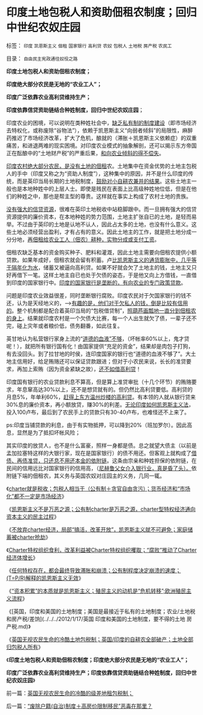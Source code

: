 # 印度土地包税人和资助佃租农制度；回归中世纪农奴庄园

标签： `印度` `凯恩斯主义` `佃租` `国家银行` `高利贷` `农奴` `包税人` `土地税` `房产税` `农民工` 

目录： `自由民主宪政通往奴役之路`

**印度土地包税人和资助佃租农制度；**

**印度绝大部分农民是无地的“农业工人”；**

**印度广泛依靠农业高利贷维持生产；**

**印度依靠信贷资助链结合种姓制度，回归中世纪农奴庄园**；



印度农业的困境，可以说明在类种姓社会中，[缺乏私有制的制度建设](../../../2011/11/28/商业资本加速市场优化，私有化改革会暴露中国劳动力不足.md)（即市场经济去特权化，或称废除“谷物法”），依赖于凯恩斯主义“向弱者倾斜”的局限性，麻醉药推迟了市场经济改革，扩大了危机，酿就的（滞胀＋凯恩斯主义依赖症）的双重痛苦，和进退两难的现实困境。对印度农业模式的抽象解剖，还可以揭示东方帝国正在酝酿中的“土地财产税”的严重后果，[和向农业倾斜的得不偿失](../../../2011/11/27/粮农系统是最大的国企，“向农村倾斜”与农民无关.md)。

[印度农村绝大部分农民，是没有土地的佃租](../../../2011/12/23/英国治下的大饥荒，平民在堆积的粮食前饿死.md)农。土地集中在资金优势的土地主包税人的手中（印度又称之为“资助人制度”），这种集中的原因，并不是什么印度的传统，而是英印当局长期的土地税制度，[鼓励对小自耕农兼并的结果](../../../2011/11/23/皇朝兴衰中的土地兼并和贵族土豪.md)。这些土地主一般也是本地种姓中的上层人士。即使是贱民在表面上比高级种姓地位低，但是在他们的种姓之中，那也是帮主型的尊贵。这样就在事实上构成了农村土地的贵族。

[没有强大的信贷资源](../../../2011/8/13/高利贷救世界；金融垄断是命门.md)，很难在英印土地税收中站稳脚跟中。而一旦拥有强大的信贷资源提供的廉价资本，在本地种姓的势力范围，土地主扩张自已的土地，是轻而易举。不过由于英印的土地是认地不认人，因此占太多的土地，也没有什么意义。这些土地必须经营出盈利，才有占有的意义。因此土地主的工作，就是把土地分成一分分地，[再佃租给农业工人（佃农）耕种，实物分成或支付工资](../../../2011/12/2/英国庄园土地制度和张五常的地租.md)。

佃租农缺乏基本的资金购买种子、肥料和灌溉，因此土地主需要向佃租农提供小额贷款。如果年成好，佃租农就会留有积蓄。卢[比凯恩斯主义的通货膨胀中，几乎等于隔年化为水](../../../2011/8/24/（负利率＋禁止高利贷）＝取缔（货币&nbsp;&amp;&nbsp;储蓄）.md)，储蓄又被逼向高利贷。如果不好就会欠了土地主的钱，土地主又只好再借下一笔。这样土地主自已也处于欠债的姿态，于是他又向上方借钱，一直借到印度的国家银行中。[印度的国家银行是垄断的，有向农业的专门政策贷款](../../../2009/1/21/投机的定义；土地改革与金融市场经济去特权化同步.md)。

问题是印度农业效益很差，同时垄断银行腐败。印度农民对于欠国家银行的钱不还，认为是天经地义的，——>[有趣的是，他们对于欠私人的钱，倒是比较有信用的](../../../2011/3/5/敢于说“不”是基本的社交能力.md)。整个机制都是配合着英印当局的“包税借贷制”，[照葫芦画瓢地一直分到佃租农的身上](../../../2011/12/12/英国工业革命时期“被解放的农奴”.md)。结果就印度农村是一个欠债大比赛，每一个人出生就欠了债，一辈子还不完，碰上灾年或者粮价低，债务翻番，如此往复。

英甘地认为私营银行家身上流的“[道德的血液”不够](../../../2011/7/10/彻头彻尾的《通往奴役之路》.md)，（坏帐率60%以上，鬼才贷呢！），就把所有银行国有化！由国家提供“充足的资金”，结果却是肉包子打狗，有去没回头。到了拉甘地的时侯，连印度国家的银行也“道德的血液不够了”。大土地主信用好，给足贿赂还可以保证贷款跟进；但对于小农民来说，长长的准贷要求，再加上索贿（因为资金紧缺之故），[还不如借高利贷](../../../2011/6/23/为什么传统文化对高利贷恨之入骨呢？.md)！

印度国有银行的农业贷款利息不算高，但是算上准贷审批（十几个环节）的贿赂要求，年息窜高达30%以上，还不是想贷就有的。但仍然比高利贷要低。高利贷的月息5%，年单利60%，[赶得上东方温州炒楼的高利贷](../../../2011/10/9/腐败就是公有制，高利贷一个巴掌拍不响.md)。有本领的人就从银行贷来30%息的廉价资本，再小额放贷，赚30%的利差。[无论印度如何凯恩斯主义法](../../../2012/1/16/凯恩斯主义作用于Charter经济体的机理和滞胀的公式.md)，投入100卢布，最后到了农民手上的贷款只有30-40卢布，也难怪还不上来了。

ps:印度当铺贷款的利息，由于有实物抵押，可以降到20%（班加罗尔）。因此高息，显然是为了抵扣坏帐风险；

其实印度的放贷人，也不是什么富豪，照样一身都是债。总之就望大债主（以前是孟加拉塞特这样的大银行家，现在是国家银行）的债不用还。但客观上就构成了[借债、再债准贷，只还息不用还本金的依附链](../../../2011/5/5/奴隶主大多数是仁慈的，道德是高尚的.md)。这条由宗亲和种姓担保的依附链，在民间的信用远比对国家银行的信用高，（[尼赫鲁父女介入银行业，真是昏了头）。](../../../2012/1/14/中国改革谨防改到印度失败的道路上.md)依附链下端的佃租农，其义务与英国农奴对庄园主的义务，几同一辄。

《[charter就是税收；包税人相当于（公有制＋贪官自由贪污）；货币经济和“市场化”都不一定是市场经济](../../../2012/1/14/charter型特权经济，通往奴役之路的全景图.md)》

《[凯恩斯主义不是万恶之源；公有制charter是万恶之源，charter型特权经济通向资本主义的民主过程](../../../2012/1/16/凯恩斯主义不是万恶之源；公有制charter是万恶之源.md)》

《[不放弃charter经济，局部“搞活，改革开放”，凯恩斯主义就不可避免；家庭储蓄被charter抢劫](../../../2012/1/16/charter经济与凯恩斯主义，癌症和鸦片;家庭储蓄被charter抢劫;.md)》

《[Charter特权组织食利，改革利益被Charter特权组织攫取；“腐败”推动了Charter经济体增长](../../../2012/1/16/改革的利益绝大部分被Charter特权组织攫取；“腐败”推动了Charter经济体增长.md)》

《[任何特权存在，都会最终导致滞胀和崩溃；公有制程度决定崩溃的速度；(T=P/R)解释的凯恩斯主义无效](../../../2012/1/16/凯恩斯主义作用于Charter经济体的机理和滞胀的公式.md)》

《[“资本积累”的本质就是凯恩斯主义；殖民主义的动机是“危机转移”;欧洲殖民主义流程](../../../2012/1/17/“资本积累”本质就是凯恩斯主义;欧洲殖民主义流程.md)》

《[英国，印度和美国的土地制度；美国是最接近于私有的土地制度；农业/土地税和房产税/差饷](../../../2012/1/17/英国 印度和美国的土地制度，要不得的土地 房产税.md)》

《[英国无视农民生命的冷酷土地包税制；英国/印度的自耕农全部破产；土地全部归包税人所有](../../../2012/1/17/英国无视农民生命的冷酷的级差地租包税制；.md)》

《**印度土地包税人和资助佃租农制度；印度绝大部分农民是无地的“农业工人”；**

**印度广泛依靠农业高利贷维持生产；印度依靠信贷资助链结合种姓制度，回归中世纪农奴庄园**》

前一篇：[英国无视农民生命的冷酷的级差地租包税制；](../../../2012/1/17/英国无视农民生命的冷酷的级差地租包税制；.md)

后一篇：[“废除户籍(自治)制度＋高房价限制移民”恶毒在那里？](../../../2012/1/17/“废除户籍(自治)制度＋高房价限制移民”恶毒在那里？.md)